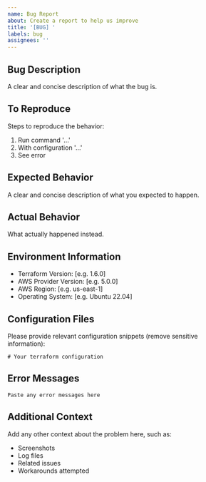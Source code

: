 ```yaml
---
name: Bug Report
about: Create a report to help us improve
title: '[BUG] '
labels: bug
assignees: ''
---
```


## Bug Description
A clear and concise description of what the bug is.

## To Reproduce
Steps to reproduce the behavior:
1. Run command '...'
2. With configuration '...'
3. See error

## Expected Behavior
A clear and concise description of what you expected to happen.

## Actual Behavior
What actually happened instead.

## Environment Information
- Terraform Version: [e.g. 1.6.0]
- AWS Provider Version: [e.g. 5.0.0]
- AWS Region: [e.g. us-east-1]
- Operating System: [e.g. Ubuntu 22.04]

## Configuration Files
Please provide relevant configuration snippets (remove sensitive information):

```hcl
# Your terraform configuration
```

## Error Messages
```
Paste any error messages here
```

## Additional Context
Add any other context about the problem here, such as:
- Screenshots
- Log files
- Related issues
- Workarounds attempted